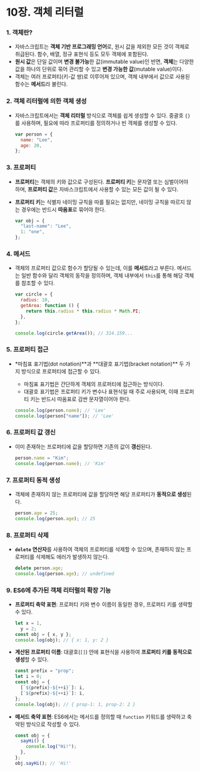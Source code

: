 # 10장. 객체 리터럴

### 1. **객체란?**

- 자바스크립트는 **객체 기반 프로그래밍 언어**로, 원시 값을 제외한 모든 것이 객체로 취급된다. 함수, 배열, 정규 표현식 등도 모두 객체에 포함된다.
- **원시 값**은 단일 값이며 **변경 불가능**한 값(immutable value)인 반면, **객체**는 다양한 값을 하나의 단위로 묶어 관리할 수 있고 **변경 가능한 값**(mutable value)이다.
- 객체는 여러 프로퍼티(키-값 쌍)로 이루어져 있으며, 객체 내부에서 값으로 사용된 함수는 **메서드**라 불린다.

### 2. **객체 리터럴에 의한 객체 생성**

- 자바스크립트에서는 **객체 리터럴** 방식으로 객체를 쉽게 생성할 수 있다. 중괄호 `{}`를 사용하며, 필요에 따라 프로퍼티를 정의하거나 빈 객체를 생성할 수 있다.

  ```jsx
  var person = {
    name: "Lee",
    age: 20,
  };
  ```

### 3. **프로퍼티**

- **프로퍼티**는 객체의 키와 값으로 구성된다. **프로퍼티 키**는 문자열 또는 심벌이어야 하며, **프로퍼티 값**은 자바스크립트에서 사용할 수 있는 모든 값이 될 수 있다.
- **프로퍼티 키**는 식별자 네이밍 규칙을 따를 필요는 없지만, 네이밍 규칙을 따르지 않는 경우에는 반드시 **따옴표**로 묶어야 한다.

  ```jsx
  var obj = {
    "last-name": "Lee",
    1: "one",
  };
  ```

### 4. **메서드**

- 객체의 프로퍼티 값으로 함수가 할당될 수 있는데, 이를 **메서드**라고 부른다. 메서드는 일반 함수와 달리 객체의 동작을 정의하며, 객체 내부에서 `this`를 통해 해당 객체를 참조할 수 있다.

  ```jsx
  var circle = {
    radius: 10,
    getArea: function () {
      return this.radius * this.radius * Math.PI;
    },
  };

  console.log(circle.getArea()); // 314.159...
  ```

### 5. **프로퍼티 접근**

- \*마침표 표기법(dot notation)**과 **대괄호 표기법(bracket notation)\*\* 두 가지 방식으로 프로퍼티에 접근할 수 있다.

  - 마침표 표기법은 간단하게 객체의 프로퍼티에 접근하는 방식이다.
  - 대괄호 표기법은 프로퍼티 키가 변수나 표현식일 때 주로 사용되며, 이때 프로퍼티 키는 반드시 따옴표로 감싼 문자열이어야 한다.

  ```jsx
  console.log(person.name); // 'Lee'
  console.log(person["name"]); // 'Lee'
  ```

### 6. **프로퍼티 값 갱신**

- 이미 존재하는 프로퍼티에 값을 할당하면 기존의 값이 **갱신**된다.

  ```jsx
  person.name = "Kim";
  console.log(person.name); // 'Kim'
  ```

### 7. **프로퍼티 동적 생성**

- 객체에 존재하지 않는 프로퍼티에 값을 할당하면 해당 프로퍼티가 **동적으로 생성**된다.

  ```jsx
  person.age = 25;
  console.log(person.age); // 25
  ```

### 8. **프로퍼티 삭제**

- **`delete` 연산자**를 사용하여 객체의 프로퍼티를 삭제할 수 있으며, 존재하지 않는 프로퍼티를 삭제해도 에러가 발생하지 않는다.

  ```jsx
  delete person.age;
  console.log(person.age); // undefined
  ```

### 9. **ES6에 추가된 객체 리터럴의 확장 기능**

- **프로퍼티 축약 표현**: 프로퍼티 키와 변수 이름이 동일한 경우, 프로퍼티 키를 생략할 수 있다.

  ```jsx
  let x = 1,
    y = 2;
  const obj = { x, y };
  console.log(obj); // { x: 1, y: 2 }
  ```

- **계산된 프로퍼티 이름**: 대괄호(`[]`) 안에 표현식을 사용하여 **프로퍼티 키를 동적으로 생성**할 수 있다.

  ```jsx
  const prefix = "prop";
  let i = 0;
  const obj = {
    [`${prefix}-${++i}`]: i,
    [`${prefix}-${++i}`]: i,
  };
  console.log(obj); // { prop-1: 1, prop-2: 2 }
  ```

- **메서드 축약 표현**: ES6에서는 메서드를 정의할 때 `function` 키워드를 생략하고 축약된 방식으로 작성할 수 있다.

  ```jsx
  const obj = {
    sayHi() {
      console.log("Hi!");
    },
  };
  obj.sayHi(); // 'Hi!'
  ```
